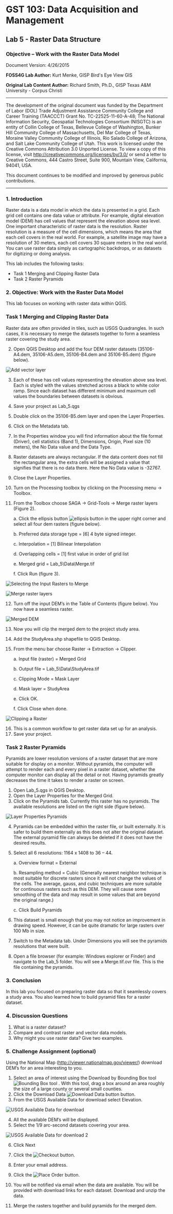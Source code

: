 # GST 103: Data Acquisition and Management 
## Lab 5 - Raster Data Structure
### Objective – Work with the Raster Data Model

Document Version: 4/26/2015

**FOSS4G Lab Author:**
Kurt Menke, GISP
Bird's Eye View GIS

**Original Lab Content Author:**
Richard Smith, Ph.D., GISP
Texas A&M University - Corpus Christi

---

The development of the original document was funded by the Department of Labor (DOL) Trade Adjustment Assistance Community College and Career Training (TAACCCT) Grant No.  TC-22525-11-60-A-48; The National Information Security, Geospatial Technologies Consortium (NISGTC) is an entity of Collin College of Texas, Bellevue College of Washington, Bunker Hill Community College of Massachusetts, Del Mar College of Texas, Moraine Valley Community College of Illinois, Rio Salado College of Arizona, and Salt Lake Community College of Utah.  This work is licensed under the Creative Commons Attribution 3.0 Unported License.  To view a copy of this license, visit http://creativecommons.org/licenses/by/3.0/ or send a letter to Creative Commons, 444 Castro Street, Suite 900, Mountain View, California, 94041, USA.

This document continues to be modified and improved by generous public contributions.

---

### 1. Introduction

Raster data is a data model in which the data is presented in a grid. Each grid cell contains one data value or attribute. For example, digital elevation model (DEM) has cell values that represent the elevation above sea level. One important characteristic of raster data is the resolution. Raster resolution is a measure of the cell dimensions, which means the area that each cell covers in the real world. For example, a satellite image may have a resolution of 30 meters, each cell covers 30 square meters in the real world. You can use raster data simply as cartographic backdrops, or as datasets for digitizing or doing analysis.

This lab includes the following tasks:

+ Task 1 Merging and Clipping Raster Data
+ Task 2 Raster Pyramids

### 2. Objective: Work with the Raster Data Model

This lab focuses on working with raster data within QGIS.

### Task 1 Merging and Clipping Raster Data

Raster data are often provided in tiles, such as USGS Quadrangles. In such cases, it is necessary to merge the datasets together to form a seamless raster covering the study area. 

2. Open QGIS Desktop and add the four DEM raster datasets (35106-A4.dem, 35106-A5.dem, 35106-B4.dem and 35106-B5.dem) (figure below).

![Add vector layer](figures/Four_DEMs_Covering_the_Study_Area.png "Add vector layer")

3.	Each of these has cell values representing the elevation above sea level. Each is styled with the values stretched across a black to white color ramp. Since each dataset has different minimum and maximum cell values the boundaries between datasets is obvious.
4.	Save your project as Lab_5.qgs
5.	Double click on the 35106-B5.dem layer and open the Layer Properties.
6.	Click on the Metadata tab.
7.	In the Properties window you will find information about the file format (Driver), cell statistics (Band 1), Dimensions, Origin, Pixel size (10 meters), the No Data value and the Data Type. 
8.	Raster datasets are always rectangular. If the data content does not fill the rectangular area, the extra cells will be assigned a value that signifies that there is no data there. Here the No Data value is -32767.
9.	Close the Layer Properties.
10.	Turn on the Processing toolbox by clicking on the Processing menu -> Toolbox.
11.	From the Toolbox choose SAGA -> Grid-Tools -> Merge raster layers (Figure 2).

	a.	Click the ellipsis button ![ellipsis button](figures/ellipsis_button.png "ellipsis button") in the upper right corner and select all four dem rasters (figure below).

	b.	Preferred data storage type = [6] 4 byte signed integer.

	c.	Interpolation = [1] Bilinear Interpolation

	d.	Overlapping cells = [1] first value in order of grid list

	e.	Merged grid = Lab_5\Data\Merge.tif

	f.	Click Run (figure 3).

![Selecting the Input Rasters to Merge](figures/Selecting_the_Input_Rasters_to_Merge.png "Selecting the Input Rasters to Merge")

![Merge raster layers](figures/Merge_raster_layers.png "Merge raster layers")

12.	Turn off the input DEM’s in the Table of Contents (figure below). You now have a seamless raster. 

![Merged DEM](figures/Merged_DEM.png "Merged DEM")

13.	Now you will clip the merged dem to the project study area.
14.	Add the StudyArea.shp shapefile to QGIS Desktop.
15.	From the menu bar choose Raster -> Extraction -> Clipper.
	
	a.	Input file (raster) = Merged Grid

	b.	Output file = Lab_5\\Data\\StudyArea.tif

	c.	Clipping Mode = Mask Layer

	d.	Mask layer = StudyArea

	e.	Click OK.

	f.	Click Close when done.

![Clipping a Raster](figures/Clipping_a_Raster.png "Clipping a Raster")

16.	This is a common workflow to get raster data set up for an analysis.
17.	Save your project.

### Task 2 Raster Pyramids

Pyramids are lower resolution versions of a raster dataset that are more suitable for display on a monitor. Without pyramids, the computer will attempt to render each and every pixel in a raster dataset, whether the computer monitor can display all the detail or not. Having pyramids greatly decreases the time it takes to render a raster on screen.
	
1.	Open Lab_5.qgs in QGIS Desktop.
2.	Open the Layer Properties for the Merged Grid.
3.	Click on the Pyramids tab. Currently this raster has no pyramids. The available resolutions are listed on the right side (figure below).

![Layer Properties Pyramids](figures/Layer_Properties_Pyramids.png "Layer Properties Pyramids")

4.	Pyramids can be embedded within the raster file, or built externally. It is safer to build them externally as this does not alter the original dataset. The external pyramid file can always be deleted if it does not have the desired results.
5.	Select all 6 resolutions: 1164 x 1408 to 36 – 44.

	a.	Overview format = External

	b.	Resampling method = Cubic (Generally nearest neighbor technique is most suitable for discrete rasters since it will not change the values of the cells. The average, gauss, and cubic techniques are more suitable for continuous rasters such as this DEM. They will cause some smoothing of the data and may result in some values that are beyond the original range.)

	c.	Click Build Pyramids

6.	This dataset is small enough that you may not notice an improvement in drawing speed. However, it can be quite dramatic for large rasters over 100 Mb in size.
7.	Switch to the Metadata tab. Under Dimensions you will see the pyramids resolutions that were built. 
8.	Open a file browser (for example: Windows explorer or Finder) and navigate to the Lab_5 folder. You will see a Merge.tif.ovr file. This is the file containing the pyramids.

### 3. Conclusion
In this lab you focused on preparing raster data so that it seamlessly covers a study area. You also learned how to build pyramid files for a raster dataset. 

### 4. Discussion Questions

1.	What is a raster dataset?
2.	Compare and contrast raster and vector data models.
3.	Why might you use raster data? Give two examples.

### 5. Challenge Assignment (optional)

Using the National Map (http://viewer.nationalmap.gov/viewer/) download DEM’s for an area interesting to you. 

1.	Select an area of interest using the Download by Bounding Box tool ![Bounding Box tool](figures/Bounding_Box_tool.png "Bounding Box tool") . With this tool, drag a box around an area roughly the size of a large county or several small counties.  
2.	Click the Download Data ![Download Data button](figures/Download_Data_button.png "Download Data button")  button. 
3.	From the USGS Available Data for download select Elevation.

![USGS Available Data for download](figures/USGS_Available_Data_for_download.png "USGS Available Data for download") 

4.	All the available DEM’s will be displayed. 
5.	Select the 1/9 arc-second datasets covering your area.

![USGS Available Data for download 2](figures/USGS_Available_Data_for_download_2.png "USGS Available Data for download 2") 

6.	Click Next

7.	Click the ![Checkout](figures/Checkout.png "Checkout")  button. 

8.	Enter your email address.

9.	Click the ![Place Order](figures/Place_Order.png "Place Order")  button.

10.	You will be notified via email when the data are available. You will be provided with download links for each dataset. Download and unzip the data.
11.	Merge the rasters together and build pyramids for the merged dem.

